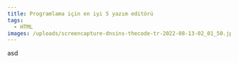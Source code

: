 ```yaml
---
title: Programlama için en iyi 5 yazım editörü
tags:
  - HTML
images: /uploads/screencapture-dnsins-thecode-tr-2022-08-13-02_01_50.jpg
---
```


asd